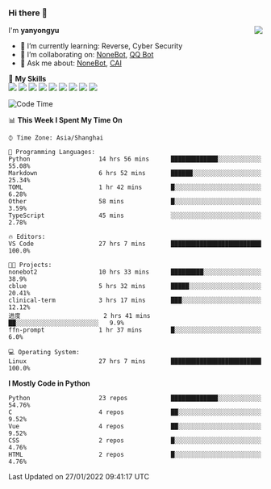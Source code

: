 ### Hi there 👋

<a href="#">
  <img align="right" src="https://github-readme-stats.vercel.app/api?username=yanyongyu&count_private=true&show_icons=true&bg_color=15,f2f7fd,E0EAFC" />
</a>

I'm **yanyongyu**

- 🌱 I’m currently learning: Reverse, Cyber Security
- 👯 I’m collaborating on: [NoneBot](https://github.com/nonebot), [QQ Bot](https://github.com/Mrs4s/go-cqhttp)
- 💬 Ask me about: [NoneBot](https://github.com/nonebot), [CAI](https://github.com/cscs181/CAI)

🌟 **My Skills**  
![](https://img.shields.io/badge/-Python-3e74a2?style=flat-square&logo=Python&logoColor=fff)
![](https://img.shields.io/badge/-Node.js-339933?style=flat-square&logo=Node.js&logoColor=fff)
![](https://img.shields.io/badge/-Vue-4fc08d?style=flat-square&logo=Vue.js&logoColor=fff)
![](https://img.shields.io/badge/-React-2d98ce?style=flat-square&logo=React&logoColor=fff)
![](https://img.shields.io/badge/-Docker-2496ED?style=flat-square&logo=Docker&logoColor=fff)
![](https://img.shields.io/badge/-Linux-000000?style=flat-square&logo=Linux&logoColor=fff)
![](https://img.shields.io/badge/-MySQL-4479A1?style=flat-square&logo=MySQL&logoColor=fff)
![](https://img.shields.io/badge/-Redis-DC382D?style=flat-square&logo=Redis&logoColor=fff)
![](https://img.shields.io/badge/-MongoDB-47A248?style=flat-square&logo=MongoDB&logoColor=fff)

<!--START_SECTION:waka-->
![Code Time](http://img.shields.io/badge/Code%20Time-2%2C065%20hrs%2010%20mins-blue)

📊 **This Week I Spent My Time On** 

```text
⌚︎ Time Zone: Asia/Shanghai

💬 Programming Languages: 
Python                   14 hrs 56 mins      █████████████░░░░░░░░░░░░   55.08% 
Markdown                 6 hrs 52 mins       ██████░░░░░░░░░░░░░░░░░░░   25.34% 
TOML                     1 hr 42 mins        █░░░░░░░░░░░░░░░░░░░░░░░░   6.28% 
Other                    58 mins             █░░░░░░░░░░░░░░░░░░░░░░░░   3.59% 
TypeScript               45 mins             ░░░░░░░░░░░░░░░░░░░░░░░░░   2.78%

🔥 Editors: 
VS Code                  27 hrs 7 mins       █████████████████████████   100.0%

🐱‍💻 Projects: 
nonebot2                 10 hrs 33 mins      █████████░░░░░░░░░░░░░░░░   38.9% 
cblue                    5 hrs 32 mins       █████░░░░░░░░░░░░░░░░░░░░   20.41% 
clinical-term            3 hrs 17 mins       ███░░░░░░░░░░░░░░░░░░░░░░   12.12% 
进度                       2 hrs 41 mins       ██░░░░░░░░░░░░░░░░░░░░░░░   9.9% 
ffn-prompt               1 hr 37 mins        █░░░░░░░░░░░░░░░░░░░░░░░░   6.0%

💻 Operating System: 
Linux                    27 hrs 7 mins       █████████████████████████   100.0%

```

**I Mostly Code in Python** 

```text
Python                   23 repos            █████████████░░░░░░░░░░░░   54.76% 
C                        4 repos             ██░░░░░░░░░░░░░░░░░░░░░░░   9.52% 
Vue                      4 repos             ██░░░░░░░░░░░░░░░░░░░░░░░   9.52% 
CSS                      2 repos             █░░░░░░░░░░░░░░░░░░░░░░░░   4.76% 
HTML                     2 repos             █░░░░░░░░░░░░░░░░░░░░░░░░   4.76%

```



 Last Updated on 27/01/2022 09:41:17 UTC
<!--END_SECTION:waka-->
